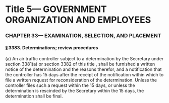 
# Title 5— GOVERNMENT ORGANIZATION AND EMPLOYEES
### CHAPTER 33— EXAMINATION, SELECTION, AND PLACEMENT
#### § 3383. Determinations; review procedures

(a) An air traffic controller subject to a determination by the Secretary under section 3381(a) or section 3382 of this title , shall be furnished a written notice of the determination and the reasons therefor, and a notification that the controller has 15 days after the receipt of the notification within which to file a written request for reconsideration of the determination. Unless the controller files such a request within the 15 days, or unless the determination is rescinded by the Secretary within the 15 days, the determination shall be final.
